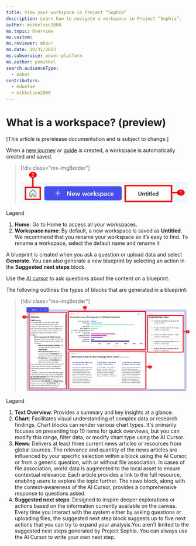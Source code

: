 ```yaml
---
title: View your workspace in Project “Sophia”
description: Learn how to navigate a workspace in Project “Sophia”.
author: mikkelsen2000
ms.topic: Overview
ms.custom: 
ms.reviewer: mkaur
ms.date: 10/31/2023
ms.subservice: power-platform
ms.author: pemikkel
search.audienceType:
  - maker
contributors:
  - mduelae
  - mikkelsen2000
---
```


# What is a workspace? (preview)

[This article is prerelease documentation and is subject to change.]

When a [new journey](ask-questions.cm) or [guide](account-planning-guide.md) is created, a workspace is automatically created and saved. 

> [!div class="mx-imgBorder"]
> ![Workspaces.](media/workspace-1.png)

Legend

1. **Home**: Go to Home to access all your workspaces.
2. **Workspace name**:  By default, a new workspace is saved as **Untitled**. We recommend that you rename your workspace so it’s easy to find. To rename a workspace, select the default name and rename it

A blueprint is created when you ask a question or upload data and select **Generate**. You can also generate a new blueprint by selecting an action in the  **Suggested next steps** block.

Use the [AI cursor](ai-cursor.md) to ask questions about the content on a blueprint.

The following outlines the types of blocks that are generated in a blueprint:

> [!div class="mx-imgBorder"]
> ![Workspace blocks.](media/workspace-blocks.png)


Legend

1. **Text Overview**: Provides a summary and key insights at a glance.
2. **Chart**: Facilitates visual understanding of complex data or research findings. Chart blocks can render various chart types. It's primarily focuses on presenting top 10 items for quick overviews, but you can modify this range, filter data, or modify chart type using the AI Cursor. 
3. **News**: Delivers at least three current news articles or resources from global sources.  The relevance and quantity of the news articles are influenced by your specific selection within a block using the AI Cursor, or from a generic question, with or without file association. In cases of file association, world data is augmented to the local asset to ensure contextual relevance. Each article provides a link to the full resource, enabling users to explore the topic further. The news block, along with the context-awareness of the AI Cursor, provides a comprehensive response to questions asked.
4. **Suggested next steps**: Designed to inspire deeper explorations or actions based on the information currently available on the canvas. Every time you interact with the system either by asking questions or uploading files, the suggested next step block suggests up to five next actions that you can try to expand your analysis.You aren't limited to the suggested next steps generated by Project Sophia. You can always use the AI Cursor to write your own next step. 


